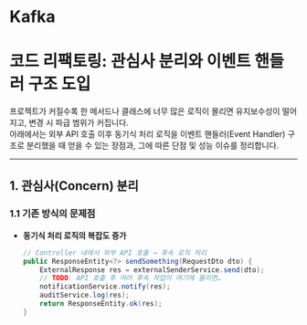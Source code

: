 # Kafka


# 코드 리팩토링: 관심사 분리와 이벤트 핸들러 구조 도입

프로젝트가 커질수록 한 메서드나 클래스에 너무 많은 로직이 몰리면 유지보수성이 떨어지고, 변경 시 파급 범위가 커집니다.  
아래에서는 외부 API 호출 이후 동기식 처리 로직을 이벤트 핸들러(Event Handler) 구조로 분리했을 때 얻을 수 있는 장점과, 그에 따른 단점 및 성능 이슈를 정리합니다.

---

## 1. 관심사(Concern) 분리

### 1.1 기존 방식의 문제점
- **동기식 처리 로직의 복잡도 증가**  
  ```java
  // Controller 내에서 외부 API 호출 → 후속 로직 처리
  public ResponseEntity<?> sendSomething(RequestDto dto) {
      ExternalResponse res = externalSenderService.send(dto);
      // TODO: API 호출 후 여러 후속 작업이 여기에 몰리면…
      notificationService.notify(res);
      auditService.log(res);
      return ResponseEntity.ok(res);
  }
